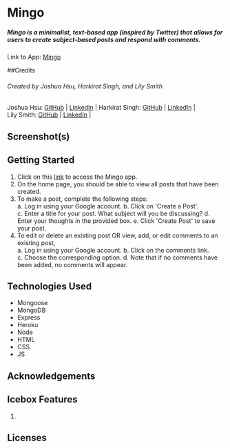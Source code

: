 # Mingo
##### Mingo is a minimalist, text-based app (inspired by Twitter) that allows for users to create subject-based posts and respond with comments. 

Link to App: [Mingo](https://)

##Credits
###### Created by Joshua Hsu, Harkirat Singh, and Lily Smith 

Joshua Hsu: [GitHub](https://github.com/jhsu79) |  [LinkedIn](https://www.linkedin.com/in/joshuanhsu) | 
Harkirat Singh:  [GitHub](https://github.com/harkirats043) |  [LinkedIn](https://www.linkedin.com/in/harkirat-singh-hanzra/) |  
Lily Smith:  [GitHub](https://github.com/LSmith97) |  [LinkedIn](https://www.linkedin.com/in/lilliana-r-smith/) | 


## Screenshot(s)



## Getting Started 
1. Click on this [link](https://) to access the Mingo app.  
2. On the home page, you should be able to view all posts that have been created. 
3. To make a post, complete the following steps:  
    a. Log in using your Google account. 
    b. Click on 'Create a Post'.  
    c. Enter a title for your post.  What subject will you be discussing? 
    d. Enter your thoughts in the provided box. 
    e. Click 'Create Post' to save your post. 
4. To edit or delete an existing post OR view, add, or edit comments to an existing post,  
    a. Log in using your Google account. 
    b. Click on the comments link.  
    c. Choose the corresponding option. 
    d. Note that if no comments have been added, no comments will appear.   

## Technologies Used
-   Mongoose 
-   MongoDB
-   Express
-   Heroku 
-   Node 
-   HTML
-   CSS
-   JS 

## Acknowledgements 

## Icebox Features 
1. 

## Licenses 
